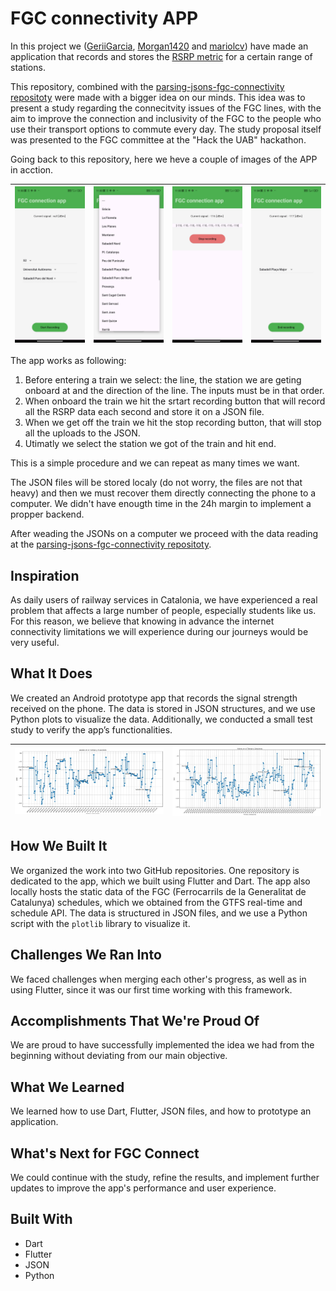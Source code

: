 # FGC connectivity APP

In this project we (<a href="https://github.com/GeriiGarcia">GeriiGarcia</a>, <a href="https://github.com/Morgan1420">Morgan1420</a> and <a href="https://github.com/mariolcv">mariolcv</a>) have made an application that records and stores the <a href="https://en.wikipedia.org/wiki/Reference_Signal_Received_Power">RSRP metric</a> for a certain range of stations.

This repository, combined with the <a href="https://github.com/mariolcv/parsing-jsons-fgc-connectivity">parsing-jsons-fgc-connectivity repositoty</a> were made with a bigger idea on our minds. This idea was to present a study regarding the connecitvity issues of the FGC lines, with the aim to improve the connection and inclusivity of the FGC to the people who use their transport options to commute every day. The study proposal itself was presented to the FGC committee at the "Hack the UAB" hackathon.  

Going back to this repository, here we heve a couple of images of the APP in acction.


| ![Menu Principal](Imatges_readme/main_menu.jpeg)  | ![Menu Carro](Imatges_readme/selecting_station.jpeg)  | ![Menu Settings](Imatges_readme/recording.jpeg)  | ![Menu Pagament](Imatges_readme/getting_off.jpeg)  |
|---|---|---|-|

The app works as following:

1. Before entering a train we select: the line, the station we are geting onboard at and the direction of the line. The inputs must be in that order.
2. When onboard the train we hit the srtart recording button that will record all the RSRP data each second and store it on a JSON file.
3. When we get off the train we hit the stop recording button, that will stop all the uploads to the JSON.
4. Utimatly we select the station we got of the train and hit end.

This is a simple procedure and we can repeat as many times we want. 

The JSON files will be stored localy (do not worry, the files are not that heavy) and then we must recover them directly connecting the phone to a computer. We didn't have enougth  time in the 24h margin to implement a propper backend.

After weading the JSONs on a computer we proceed with the data reading at the <a href="https://github.com/mariolcv/parsing-jsons-fgc-connectivity">parsing-jsons-fgc-connectivity repositoty</a>.


## Inspiration
As daily users of railway services in Catalonia, we have experienced a real problem that affects a large number of people, especially students like us. For this reason, we believe that knowing in advance the internet connectivity limitations we will experience during our journeys would be very useful.

## What It Does
We created an Android prototype app that records the signal strength received on the phone. The data is stored in JSON structures, and we use Python plots to visualize the data. Additionally, we conducted a small test study to verify the app’s functionalities. 

| ![plot1](Imatges_readme/plot1.jpg)   | ![plot2](Imatges_readme/plot2.jpg)  |  
|---|---|



## How We Built It
We organized the work into two GitHub repositories. One repository is dedicated to the app, which we built using Flutter and Dart. The app also locally hosts the static data of the FGC (Ferrocarrils de la Generalitat de Catalunya) schedules, which we obtained from the GTFS real-time and schedule API. The data is structured in JSON files, and we use a Python script with the `plotlib` library to visualize it.

## Challenges We Ran Into
We faced challenges when merging each other's progress, as well as in using Flutter, since it was our first time working with this framework.

## Accomplishments That We're Proud Of
We are proud to have successfully implemented the idea we had from the beginning without deviating from our main objective.

## What We Learned
We learned how to use Dart, Flutter, JSON files, and how to prototype an application.

## What's Next for FGC Connect
We could continue with the study, refine the results, and implement further updates to improve the app's performance and user experience.

## Built With
- Dart
- Flutter
- JSON
- Python